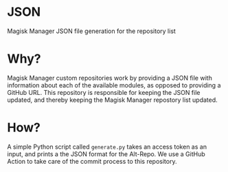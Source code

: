 # JSON
Magisk Manager JSON file generation for the repository list

# Why?
Magisk Manager custom repositories work by providing a JSON file with information about each of the available modules, as opposed to providing a GitHub URL. This repository is responsible for keeping the JSON file updated, and thereby keeping the Magisk Manager repostory list updated.

# How?
A simple Python script called `generate.py` takes an access token as an input, and prints a the JSON format for the Alt-Repo. We use a GitHub Action to take care of the commit process to this repository.
